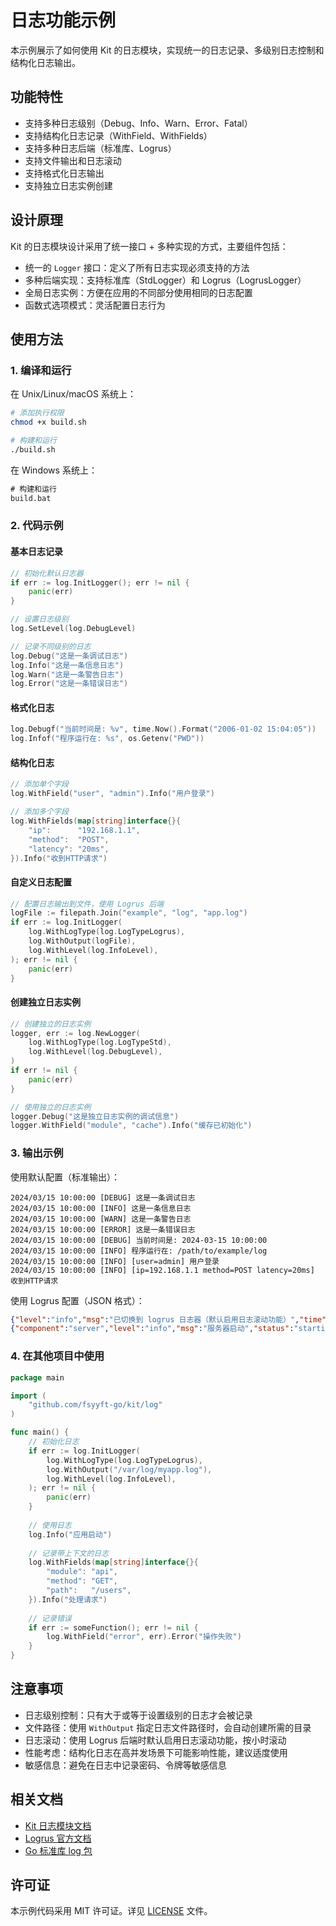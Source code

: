  # 日志功能示例

本示例展示了如何使用 Kit 的日志模块，实现统一的日志记录、多级别日志控制和结构化日志输出。

## 功能特性

- 支持多种日志级别（Debug、Info、Warn、Error、Fatal）
- 支持结构化日志记录（WithField、WithFields）
- 支持多种日志后端（标准库、Logrus）
- 支持文件输出和日志滚动
- 支持格式化日志输出
- 支持独立日志实例创建

## 设计原理

Kit 的日志模块设计采用了统一接口 + 多种实现的方式，主要组件包括：

- 统一的 `Logger` 接口：定义了所有日志实现必须支持的方法
- 多种后端实现：支持标准库（StdLogger）和 Logrus（LogrusLogger）
- 全局日志实例：方便在应用的不同部分使用相同的日志配置
- 函数式选项模式：灵活配置日志行为

## 使用方法

### 1. 编译和运行

在 Unix/Linux/macOS 系统上：

```bash
# 添加执行权限
chmod +x build.sh

# 构建和运行
./build.sh
```

在 Windows 系统上：

```cmd
# 构建和运行
build.bat
```

### 2. 代码示例

#### 基本日志记录

```go
// 初始化默认日志器
if err := log.InitLogger(); err != nil {
    panic(err)
}

// 设置日志级别
log.SetLevel(log.DebugLevel)

// 记录不同级别的日志
log.Debug("这是一条调试日志")
log.Info("这是一条信息日志")
log.Warn("这是一条警告日志")
log.Error("这是一条错误日志")
```

#### 格式化日志

```go
log.Debugf("当前时间是: %v", time.Now().Format("2006-01-02 15:04:05"))
log.Infof("程序运行在: %s", os.Getenv("PWD"))
```

#### 结构化日志

```go
// 添加单个字段
log.WithField("user", "admin").Info("用户登录")

// 添加多个字段
log.WithFields(map[string]interface{}{
    "ip":      "192.168.1.1",
    "method":  "POST",
    "latency": "20ms",
}).Info("收到HTTP请求")
```

#### 自定义日志配置

```go
// 配置日志输出到文件，使用 Logrus 后端
logFile := filepath.Join("example", "log", "app.log")
if err := log.InitLogger(
    log.WithLogType(log.LogTypeLogrus),
    log.WithOutput(logFile),
    log.WithLevel(log.InfoLevel),
); err != nil {
    panic(err)
}
```

#### 创建独立日志实例

```go
// 创建独立的日志实例
logger, err := log.NewLogger(
    log.WithLogType(log.LogTypeStd),
    log.WithLevel(log.DebugLevel),
)
if err != nil {
    panic(err)
}

// 使用独立的日志实例
logger.Debug("这是独立日志实例的调试信息")
logger.WithField("module", "cache").Info("缓存已初始化")
```

### 3. 输出示例

使用默认配置（标准输出）：
```
2024/03/15 10:00:00 [DEBUG] 这是一条调试日志
2024/03/15 10:00:00 [INFO] 这是一条信息日志
2024/03/15 10:00:00 [WARN] 这是一条警告日志
2024/03/15 10:00:00 [ERROR] 这是一条错误日志
2024/03/15 10:00:00 [DEBUG] 当前时间是: 2024-03-15 10:00:00
2024/03/15 10:00:00 [INFO] 程序运行在: /path/to/example/log
2024/03/15 10:00:00 [INFO] [user=admin] 用户登录
2024/03/15 10:00:00 [INFO] [ip=192.168.1.1 method=POST latency=20ms] 收到HTTP请求
```

使用 Logrus 配置（JSON 格式）：
```json
{"level":"info","msg":"已切换到 logrus 日志器（默认启用日志滚动功能）","time":"2024-03-15T10:00:00+08:00"}
{"component":"server","level":"info","msg":"服务器启动","status":"starting","time":"2024-03-15T10:00:00+08:00"}
```

### 4. 在其他项目中使用

```go
package main

import (
    "github.com/fsyyft-go/kit/log"
)

func main() {
    // 初始化日志
    if err := log.InitLogger(
        log.WithLogType(log.LogTypeLogrus),
        log.WithOutput("/var/log/myapp.log"),
        log.WithLevel(log.InfoLevel),
    ); err != nil {
        panic(err)
    }
    
    // 使用日志
    log.Info("应用启动")
    
    // 记录带上下文的日志
    log.WithFields(map[string]interface{}{
        "module": "api",
        "method": "GET",
        "path":   "/users",
    }).Info("处理请求")
    
    // 记录错误
    if err := someFunction(); err != nil {
        log.WithField("error", err).Error("操作失败")
    }
}
```

## 注意事项

- 日志级别控制：只有大于或等于设置级别的日志才会被记录
- 文件路径：使用 `WithOutput` 指定日志文件路径时，会自动创建所需的目录
- 日志滚动：使用 Logrus 后端时默认启用日志滚动功能，按小时滚动
- 性能考虑：结构化日志在高并发场景下可能影响性能，建议适度使用
- 敏感信息：避免在日志中记录密码、令牌等敏感信息

## 相关文档

- [Kit 日志模块文档](../../log/README.md)
- [Logrus 官方文档](https://github.com/sirupsen/logrus)
- [Go 标准库 log 包](https://golang.org/pkg/log/)

## 许可证

本示例代码采用 MIT 许可证。详见 [LICENSE](../../LICENSE) 文件。
